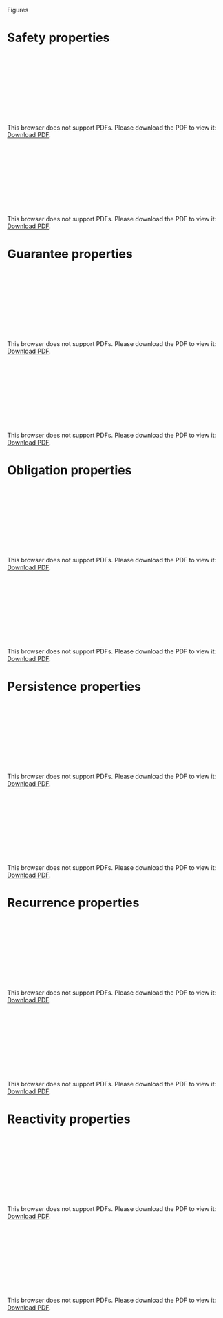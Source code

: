 
Figures


# Safety properties

<object data="Safety_propagate_LBD-BMC_std.pdf" type="application/pdf" width="700px" height="700px">
    <embed src="Safety_propagate_LBD-BMC_std.pdf">
        <p>This browser does not support PDFs. Please download the PDF to view it: <a href="Safety_propagate_LBD-BMC_std.pdf">Download PDF</a>.</p>
    </embed>
</object>


<object data="Safety_conflict_LBD-BMC_std.pdf" type="application/pdf" width="700px" height="700px">
    <embed src="Safety_conflict_LBD-BMC_std.pdf">
        <p>This browser does not support PDFs. Please download the PDF to view it: <a href="Safety_conflict_LBD-BMC_std.pdf">Download PDF</a>.</p>
    </embed>
</object>



# Guarantee properties


<object data="Guarantee_propagate_LBD-BMC_std.pdf" type="application/pdf" width="700px" height="700px">
    <embed src="Guarantee_propagate_LBD-BMC_std.pdf">
        <p>This browser does not support PDFs. Please download the PDF to view it: <a href="Guarantee_propagate_LBD-BMC_std.pdf">Download PDF</a>.</p>
    </embed>
</object>


<object data="Guarantee_conflict_LBD-BMC_std.pdf" type="application/pdf" width="700px" height="700px">
    <embed src="Guarantee_conflict_LBD-BMC_std.pdf">
        <p>This browser does not support PDFs. Please download the PDF to view it: <a href="Guarantee_conflict_LBD-BMC_std.pdf">Download PDF</a>.</p>
    </embed>
</object>


# Obligation properties

<object data="Obligation_propagate_LBD-BMC_std.pdf" type="application/pdf" width="700px" height="700px">
    <embed src="Obligation_propagate_LBD-BMC_std.pdf">
        <p>This browser does not support PDFs. Please download the PDF to view it: <a href="Obligation_propagate_LBD-BMC_std.pdf">Download PDF</a>.</p>
    </embed>
</object>


<object data="Obligation_conflict_LBD-BMC_std.pdf" type="application/pdf" width="700px" height="700px">
    <embed src="Obligation_conflict_LBD-BMC_std.pdf">
        <p>This browser does not support PDFs. Please download the PDF to view it: <a href="Obligation_conflict_LBD-BMC_std.pdf">Download PDF</a>.</p>
    </embed>
</object>

# Persistence properties

<object data="Persistence_propagate_LBD-BMC_std.pdf" type="application/pdf" width="700px" height="700px">
    <embed src="Persistence_propagate_LBD-BMC_std.pdf">
        <p>This browser does not support PDFs. Please download the PDF to view it: <a href="Persistence_propagate_LBD-BMC_std.pdf">Download PDF</a>.</p>
    </embed>
</object>


<object data="Persistence_conflict_LBD-BMC_std.pdf" type="application/pdf" width="700px" height="700px">
    <embed src="Persistence_conflict_LBD-BMC_std.pdf">
        <p>This browser does not support PDFs. Please download the PDF to view it: <a href="Persistence_conflict_LBD-BMC_std.pdf">Download PDF</a>.</p>
    </embed>
</object>

# Recurrence properties

<object data="Recurrence_propagate_LBD-BMC_std.pdf" type="application/pdf" width="700px" height="700px">
    <embed src="Recurrence_propagate_LBD-BMC_std.pdf">
        <p>This browser does not support PDFs. Please download the PDF to view it: <a href="Recurrence_propagate_LBD-BMC_std.pdf">Download PDF</a>.</p>
    </embed>
</object>


<object data="Recurrence_conflict_LBD-BMC_std.pdf" type="application/pdf" width="700px" height="700px">
    <embed src="Recurrence_conflict_LBD-BMC_std.pdf">
        <p>This browser does not support PDFs. Please download the PDF to view it: <a href="Recurrence_conflict_LBD-BMC_std.pdf">Download PDF</a>.</p>
    </embed>
</object>


# Reactivity properties


<object data="Reactivity_propagate_LBD-BMC_std.pdf" type="application/pdf" width="700px" height="700px">
    <embed src="Reactivity_propagate_LBD-BMC_std.pdf">
        <p>This browser does not support PDFs. Please download the PDF to view it: <a href="Reactivity_propagate_LBD-BMC_std.pdf">Download PDF</a>.</p>
    </embed>
</object>


<object data="Reactivity_conflict_LBD-BMC_std.pdf" type="application/pdf" width="700px" height="700px">
    <embed src="Reactivity_conflict_LBD-BMC_std.pdf">
        <p>This browser does not support PDFs. Please download the PDF to view it: <a href="Reactivity_conflict_LBD-BMC_std.pdf">Download PDF</a>.</p>
    </embed>
</object>
